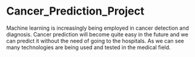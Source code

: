 # Cancer_Prediction_Project
Machine learning is increasingly being employed in cancer detection and diagnosis. Cancer prediction will become quite easy in the future and we can predict it without the need of going to the hospitals. As we can see many technologies are being used and tested in the medical field.
